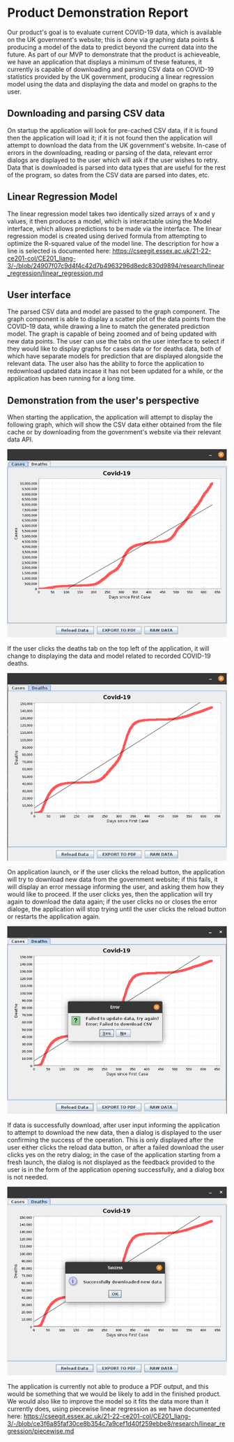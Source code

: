 # Product Demonstration Report

Our product's goal is to evaluate current COVID-19 data, which is available on the UK government's website; this is done via graphing data points & producing a model of the data to predict beyond the current data into the future. As part of our MVP to demonstrate that the product is achieveable, we have an application that displays a minimum of these features, it currently is capable of downloading and parsing CSV data on COVID-19 statistics provided by the UK government, producing a linear regression model using the data and displaying the data and model on graphs to the user.

## Downloading and parsing CSV data
On startup the application will look for pre-cached CSV data, if it is found then the application will load it; if it is not found then the application will attempt to download the data from the UK government's website. In-case of errors in the downloading, reading or parsing of the data, relevant error dialogs are displayed to the user which will ask if the user wishes to retry. Data that is downloaded is parsed into data types that are useful for the rest of the program, so dates from the CSV data are parsed into dates, etc. 

## Linear Regression Model
The linear regression model takes two identically sized arrays of x and y values, it then produces a model, which is interactable using the Model interface, which allows predictions to be made via the interface. The linear regression model is created using derived formula from attempting to optimize the R-squared value of the model line. The description for how a line is selected is documented here: https://cseegit.essex.ac.uk/21-22-ce201-col/CE201_liang-3/-/blob/24907f07c9d4f4c42d7b4963296d8edc830d9894/research/linear_regression/linear_regression.md

## User interface
The parsed CSV data and model are passed to the graph component. The graph component is able to display a scatter plot of the data points from the COVID-19 data, while drawing a line to match the generated prediction model. The graph is capable of being zoomed and of being updated with new data points. The user can use the tabs on the user interface to select if they would like to display graphs for cases data or for deaths data, both of which have separate models for prediction that are displayed alongside the relevant data. The user also has the ability to force the application to redownload updated data incase it has not been updated for a while, or the application has been running for a long time.

## Demonstration from the user's perspective

When starting the application, the application will attempt to display the following graph, which will show the CSV data either obtained from the file cache or by downloading from the government's website via their relevant data API.

![cases](Images/cases.png "user interface displaying a graph of COVID-19 case history")

If the user clicks the deaths tab on the top left of the application, it will change to displaying the data and model related to recorded COVID-19 deaths.

![deaths](Images/deaths.png "user interface displaying a graph of COVID-19 death history")

On application launch, or if the user clicks the reload button, the application will try to download new data from the government website; if this fails, it will display an error message informing the user, and asking them how they would like to proceed. If the user clicks yes, then the application will try again to download the data again; if the user clicks no or closes the error dialoge, the application will stop trying until the user clicks the reload button or restarts the application again.

![failure](Images/failure.png "user interface displaying an error after failing to downloaded updated data")

If data is successfully download, after user input informing the application to attempt to download the new data, then a dialog is displayed to the user confirming the success of the operation. This is only displayed after the user either clicks the reload data button, or after a failed download the user clicks yes on the retry dialog; in the case of the application starting from a fresh launch, the dialog is not displayed as the feedback provided to the user is in the form of the application opening successfully, and a dialog box is not needed.

![success](Images/success.png "user interface displaying a confirmation message after it successfully downloads updated data")

The application is currently not able to produce a PDF output, and this would be something that we would be likely to add in the finished product. We would also like to improve the model so it fits the data more than it currently does, using piecewise linear regression as we have documented here: https://cseegit.essex.ac.uk/21-22-ce201-col/CE201_liang-3/-/blob/ce3f6a85faf30ce8b354c7a9cef1d40f259ebbe8/research/linear_regression/piecewise.md

